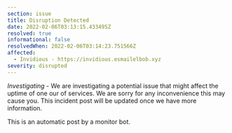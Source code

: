 ```yaml
---
section: issue
title: Disruption Detected
date: 2022-02-06T03:13:15.433495Z
resolved: true
informational: false
resolvedWhen: 2022-02-06T03:14:23.751566Z
affected:
  - Invidious - https://invidious.esmailelbob.xyz
severity: disrupted
---
```

*Investigating* - We are investigating a potential issue that might affect the uptime of one our of services. We are sorry for any inconvenience this may cause you. This incident post will be updated once we have more information.

This is an automatic post by a monitor bot.
        